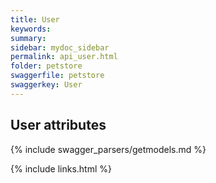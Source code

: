```yaml
---
title: User
keywords: 
summary: 
sidebar: mydoc_sidebar
permalink: api_user.html
folder: petstore
swaggerfile: petstore
swaggerkey: User
---
```

## User attributes

{% include swagger_parsers/getmodels.md %}

{% include links.html %}
